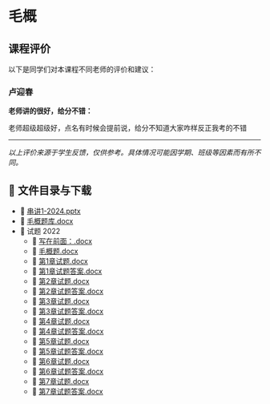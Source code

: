 # 毛概

## 课程评价

以下是同学们对本课程不同老师的评价和建议：

### 卢迎春

**老师讲的很好，给分不错：**

老师超级超级好，点名有时候会提前说，给分不知道大家咋样反正我考的不错

---

*以上评价来源于学生反馈，仅供参考。具体情况可能因学期、班级等因素而有所不同。*
## 📄 文件目录与下载

- 📄 [串讲1-2024.pptx](%E4%B8%B2%E8%AE%B21-2024.pptx)
- 📄 [毛概题库.docx](%E6%AF%9B%E6%A6%82%E9%A2%98%E5%BA%93.docx)
- 📁 试题 2022
  - 📄 [写在前面：.docx](%E8%AF%95%E9%A2%98%202022/%E5%86%99%E5%9C%A8%E5%89%8D%E9%9D%A2%EF%BC%9A.docx)
  - 📄 [毛概题.docx](%E8%AF%95%E9%A2%98%202022/%E6%AF%9B%E6%A6%82%E9%A2%98.docx)
  - 📄 [第1章试题.docx](%E8%AF%95%E9%A2%98%202022/%E7%AC%AC1%E7%AB%A0%E8%AF%95%E9%A2%98.docx)
  - 📄 [第1章试题答案.docx](%E8%AF%95%E9%A2%98%202022/%E7%AC%AC1%E7%AB%A0%E8%AF%95%E9%A2%98%E7%AD%94%E6%A1%88.docx)
  - 📄 [第2章试题.docx](%E8%AF%95%E9%A2%98%202022/%E7%AC%AC2%E7%AB%A0%E8%AF%95%E9%A2%98.docx)
  - 📄 [第2章试题答案.docx](%E8%AF%95%E9%A2%98%202022/%E7%AC%AC2%E7%AB%A0%E8%AF%95%E9%A2%98%E7%AD%94%E6%A1%88.docx)
  - 📄 [第3章试题.docx](%E8%AF%95%E9%A2%98%202022/%E7%AC%AC3%E7%AB%A0%E8%AF%95%E9%A2%98.docx)
  - 📄 [第3章试题答案.docx](%E8%AF%95%E9%A2%98%202022/%E7%AC%AC3%E7%AB%A0%E8%AF%95%E9%A2%98%E7%AD%94%E6%A1%88.docx)
  - 📄 [第4章试题.docx](%E8%AF%95%E9%A2%98%202022/%E7%AC%AC4%E7%AB%A0%E8%AF%95%E9%A2%98.docx)
  - 📄 [第4章试题答案.docx](%E8%AF%95%E9%A2%98%202022/%E7%AC%AC4%E7%AB%A0%E8%AF%95%E9%A2%98%E7%AD%94%E6%A1%88.docx)
  - 📄 [第5章试题.docx](%E8%AF%95%E9%A2%98%202022/%E7%AC%AC5%E7%AB%A0%E8%AF%95%E9%A2%98.docx)
  - 📄 [第5章试题答案.docx](%E8%AF%95%E9%A2%98%202022/%E7%AC%AC5%E7%AB%A0%E8%AF%95%E9%A2%98%E7%AD%94%E6%A1%88.docx)
  - 📄 [第6章试题.docx](%E8%AF%95%E9%A2%98%202022/%E7%AC%AC6%E7%AB%A0%E8%AF%95%E9%A2%98.docx)
  - 📄 [第6章试题答案.docx](%E8%AF%95%E9%A2%98%202022/%E7%AC%AC6%E7%AB%A0%E8%AF%95%E9%A2%98%E7%AD%94%E6%A1%88.docx)
  - 📄 [第7章试题.docx](%E8%AF%95%E9%A2%98%202022/%E7%AC%AC7%E7%AB%A0%E8%AF%95%E9%A2%98.docx)
  - 📄 [第7章试题答案.docx](%E8%AF%95%E9%A2%98%202022/%E7%AC%AC7%E7%AB%A0%E8%AF%95%E9%A2%98%E7%AD%94%E6%A1%88.docx)
